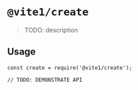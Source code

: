 # `@vite1/create`

> TODO: description

## Usage

```
const create = require('@vite1/create');

// TODO: DEMONSTRATE API
```
